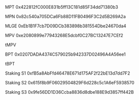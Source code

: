 MPT
0x422812fC000E831b5ff13C181d85F34dd71380b3

MPN
0x82c540a705DCa6Fb88D11FB0496F3C2d5B269A2a

MLGE
0xEb1B1F7cb7D09DCb383898b381554Dbe24670da4

MPV
0xe2080899e77943268E5dcbf0C27BC13247E7CEf2

tMPV


BPT
0x0207DADA4374C579025b942337D02496A4A56ee1

tBPT


Staking S1
0xfB5a8AbFfd46478E671d175AF2f22bE13d7dd7F2

Staking S2
0x615f8b9F06029504829F6d228c5c1A6eF5938570

Staking S3
0x9fe56DD1D36Ccba8836d8dbe188E9d3857ff442B